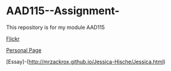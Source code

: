 # AAD115--Assignment-

This repository is for my module AAD115

[Flickr](https://www.flickr.com/photos/117329603@N05/collections/72157649771268377/)

[Personal Page](http://mrzackrox.github.io/personal_page/zack_reid.html)

[Essay]-(http://mrzackrox.github.io/Jessica-Hische/Jessica.html)
